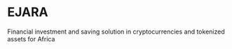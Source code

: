 # EJARA
Financial investment and saving solution in cryptocurrencies and tokenized assets for Africa
